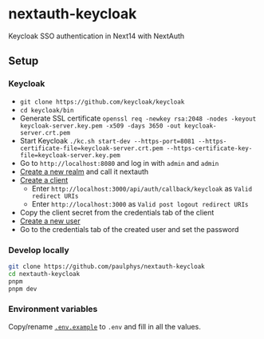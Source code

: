 # nextauth-keycloak
Keycloak SSO authentication in Next14 with NextAuth

## Setup

### Keycloak
- `git clone https://github.com/keycloak/keycloak`
- `cd keycloak/bin`
- Generate SSL certificate `openssl req -newkey rsa:2048 -nodes -keyout keycloak-server.key.pem -x509 -days 3650 -out keycloak-server.crt.pem`
- Start Keycloak `./kc.sh start-dev --https-port=8081 --https-certificate-file=keycloak-server.crt.pem --https-certificate-key-file=keycloak-server.key.pem`
- Go to `http://localhost:8080` and log in with `admin` and `admin`
- [Create a new realm](http://localhost:8080/admin/master/console/#/master/add-realm) and call it nextauth
- [Create a client](http://localhost:8080/admin/master/console/#/nextauth/clients/add-client)
    - Enter `http://localhost:3000/api/auth/callback/keycloak` as `Valid redirect URIs`
    - Enter `http://localhost:3000` as `Valid post logout redirect URIs`
- Copy the client secret from the credentials tab of the client
- [Create a new user](http://localhost:8080/admin/master/console/#/nextauth/users/add-user)
- Go to the credentials tab of the created user and set the password

### Develop locally

```bash
git clone https://github.com/paulphys/nextauth-keycloak
cd nextauth-keycloak
pnpm
pnpm dev
```

### Environment variables

Copy/rename [`.env.example`](https://github.com/paulphys/nextauth-keycloak/blob/main/.env.example) to `.env` and fill in all the values.


